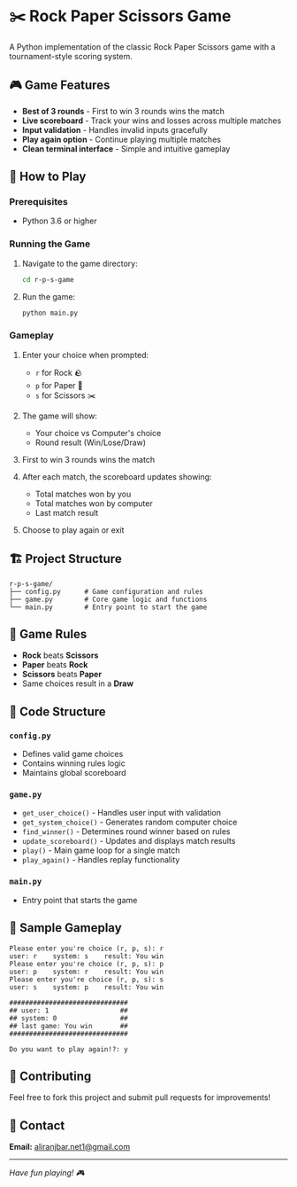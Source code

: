 # ✂️ Rock Paper Scissors Game

A Python implementation of the classic Rock Paper Scissors game with a tournament-style scoring system.

## 🎮 Game Features

- **Best of 3 rounds** - First to win 3 rounds wins the match
- **Live scoreboard** - Track your wins and losses across multiple matches
- **Input validation** - Handles invalid inputs gracefully
- **Play again option** - Continue playing multiple matches
- **Clean terminal interface** - Simple and intuitive gameplay

## 🚀 How to Play

### Prerequisites
- Python 3.6 or higher

### Running the Game
1. Navigate to the game directory:
   ```bash
   cd r-p-s-game
   ```

2. Run the game:
   ```bash
   python main.py
   ```

### Gameplay
1. Enter your choice when prompted:
   - `r` for Rock 🪨
   - `p` for Paper 📄
   - `s` for Scissors ✂️

2. The game will show:
   - Your choice vs Computer's choice
   - Round result (Win/Lose/Draw)

3. First to win 3 rounds wins the match

4. After each match, the scoreboard updates showing:
   - Total matches won by you
   - Total matches won by computer
   - Last match result

5. Choose to play again or exit

## 🏗️ Project Structure

```
r-p-s-game/
├── config.py      # Game configuration and rules
├── game.py        # Core game logic and functions
└── main.py        # Entry point to start the game
```

## 🎯 Game Rules

- **Rock** beats **Scissors**
- **Paper** beats **Rock** 
- **Scissors** beats **Paper**
- Same choices result in a **Draw**

## 🔧 Code Structure

### `config.py`
- Defines valid game choices
- Contains winning rules logic
- Maintains global scoreboard

### `game.py`
- `get_user_choice()` - Handles user input with validation
- `get_system_choice()` - Generates random computer choice
- `find_winner()` - Determines round winner based on rules
- `update_scoreboard()` - Updates and displays match results
- `play()` - Main game loop for a single match
- `play_again()` - Handles replay functionality

### `main.py`
- Entry point that starts the game

## 🎨 Sample Gameplay

```
Please enter you're choice (r, p, s): r
user: r    system: s    result: You win
Please enter you're choice (r, p, s): p
user: p    system: r    result: You win
Please enter you're choice (r, p, s): s
user: s    system: p    result: You win

##############################
## user: 1                  ##
## system: 0                ##
## last game: You win       ##
##############################

Do you want to play again!?: y
```

## 🤝 Contributing

Feel free to fork this project and submit pull requests for improvements!

## 📧 Contact

**Email:** aliranjbar.net1@gmail.com

---
*Have fun playing! 🎮*
